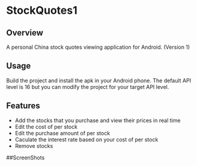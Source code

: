 # StockQuotes1

## Overview
A personal China stock quotes viewing application for Android. (Version 1)

## Usage
Build the project and install the apk in your Android phone. The default API level is 16 but you can modify the project for your target API level.

## Features
* Add the stocks that you purchase and view their prices in real time
* Edit the cost of per stock
* Edit the purchase amount of per stock
* Caculate the interest rate based on your cost of per stock
* Remove stocks

##ScreenShots